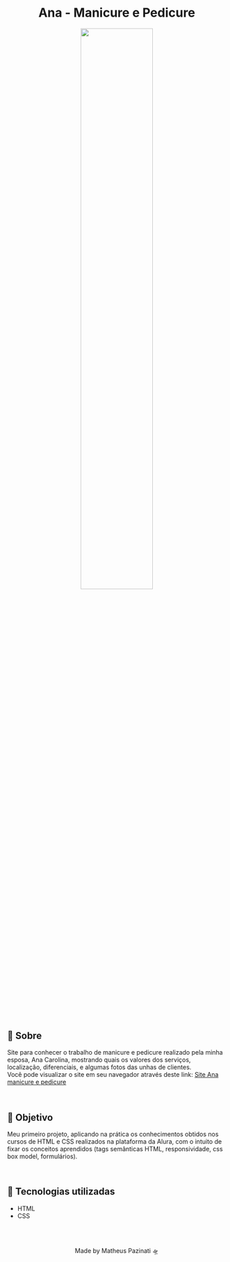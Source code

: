 # <h1 align="center">Ana - Manicure e Pedicure</h1>
<p align=center>
<img src="https://media.giphy.com/media/g5lYGejJkJv5vp7vxj/giphy.gif" width="57.5%">
</p>
<br>
<h2>💅 Sobre</h2>
<p>Site para conhecer o trabalho de manicure e pedicure realizado pela minha esposa, Ana Carolina, mostrando quais os valores dos serviços, localização, diferenciais, e algumas fotos das unhas de clientes.<br>
Você pode visualizar o site em seu navegador através deste link: <a href="https://matheus-pazinati.github.io/anamanicure.git.io/index.html">Site Ana manicure e pedicure</a>
</p>
<br>
<h2>🎯 Objetivo</h2>
<p>Meu primeiro projeto, aplicando na prática os conhecimentos obtidos nos cursos de HTML e CSS realizados na plataforma da Alura, com o intuito de fixar os conceitos aprendidos (tags semânticas HTML, responsividade, css box model, formulários).</p>
<br>
<h2>🚀 Tecnologias utilizadas</h2>
<ul>
  <li>HTML</li>
  <li>CSS</li>
  </ul>
  <br>
  <br>
  <p align="center">Made by Matheus Pazinati 🛸</p>


